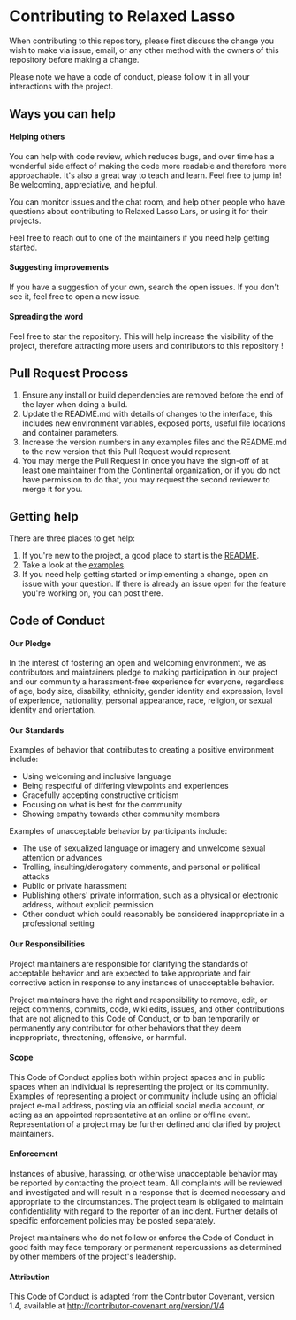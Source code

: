 # Contributing to Relaxed Lasso

When contributing to this repository, please first discuss the change you wish to make via issue, email, or any other method with the owners of this repository before making a change.

Please note we have a code of conduct, please follow it in all your interactions with the project.

## Ways you can help

#### Helping others

You can help with code review, which reduces bugs, and over time has a wonderful side effect of making the code more readable and therefore more approachable. It's also a great way to teach and learn. Feel free to jump in! Be welcoming, appreciative, and helpful.

You can monitor issues and the chat room, and help other people who have questions about contributing to Relaxed Lasso Lars, or using it for their projects.

Feel free to reach out to one of the maintainers if you need help getting started.

#### Suggesting improvements

If you have a suggestion of your own, search the open issues. If you don't see it, feel free to open a new issue.

#### Spreading the word

Feel free to star the repository. This will help increase the visibility of the project, therefore attracting more users and contributors to this repository !

## Pull Request Process

1. Ensure any install or build dependencies are removed before the end of the layer when doing a build.
2. Update the README.md with details of changes to the interface, this includes new environment variables, exposed ports, useful file locations and container parameters.
3. Increase the version numbers in any examples files and the README.md to the new version that this Pull Request would represent.
4. You may merge the Pull Request in once you have the sign-off of at least one maintainer from the Continental organization, or if you do not have permission to do that, you may request the second reviewer to merge it for you.

## Getting help

There are three places to get help:

1. If you're new to the project, a good place to start is the [README](README.md).
2. Take a look at the [examples](/examples).
3. If you need help getting started or implementing a change, open an issue with your question. If there is already an issue open for the feature you're working on, you can post there.

## Code of Conduct

#### Our Pledge
In the interest of fostering an open and welcoming environment, we as contributors and maintainers pledge to making participation in our project and our community a harassment-free experience for everyone, regardless of age, body size, disability, ethnicity, gender identity and expression, level of experience, nationality, personal appearance, race, religion, or sexual identity and orientation.

#### Our Standards
Examples of behavior that contributes to creating a positive environment include:

- Using welcoming and inclusive language
- Being respectful of differing viewpoints and experiences
- Gracefully accepting constructive criticism
- Focusing on what is best for the community
- Showing empathy towards other community members

Examples of unacceptable behavior by participants include:

- The use of sexualized language or imagery and unwelcome sexual attention or advances
- Trolling, insulting/derogatory comments, and personal or political attacks
- Public or private harassment
- Publishing others' private information, such as a physical or electronic address, without explicit permission
- Other conduct which could reasonably be considered inappropriate in a professional setting

#### Our Responsibilities
Project maintainers are responsible for clarifying the standards of acceptable behavior and are expected to take appropriate and fair corrective action in response to any instances of unacceptable behavior.

Project maintainers have the right and responsibility to remove, edit, or reject comments, commits, code, wiki edits, issues, and other contributions that are not aligned to this Code of Conduct, or to ban temporarily or permanently any contributor for other behaviors that they deem inappropriate, threatening, offensive, or harmful.

#### Scope
This Code of Conduct applies both within project spaces and in public spaces when an individual is representing the project or its community. Examples of representing a project or community include using an official project e-mail address, posting via an official social media account, or acting as an appointed representative at an online or offline event. Representation of a project may be further defined and clarified by project maintainers.

#### Enforcement
Instances of abusive, harassing, or otherwise unacceptable behavior may be reported by contacting the project team. All complaints will be reviewed and investigated and will result in a response that is deemed necessary and appropriate to the circumstances. The project team is obligated to maintain confidentiality with regard to the reporter of an incident. Further details of specific enforcement policies may be posted separately.

Project maintainers who do not follow or enforce the Code of Conduct in good faith may face temporary or permanent repercussions as determined by other members of the project's leadership.

#### Attribution
This Code of Conduct is adapted from the Contributor Covenant, version 1.4, available at http://contributor-covenant.org/version/1/4
